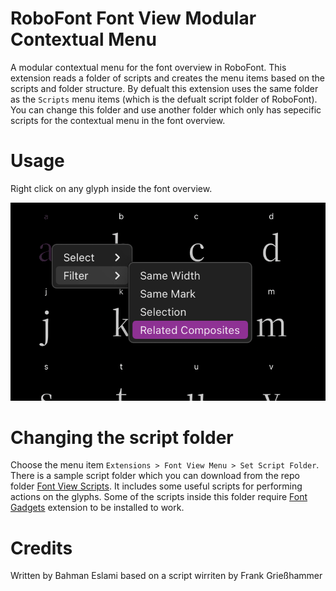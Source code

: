 # RoboFont Font View Modular Contextual Menu
A modular contextual menu for the font overview in RoboFont. This extension reads a folder of scripts
and creates the menu items based on the scripts and folder structure. By defualt this extension uses 
the same folder as the `Scripts` menu items (which is the defualt script folder of RoboFont). 
You can change this folder and use another folder which only has sepecific scripts for the contextual 
menu in the font overview.

# Usage
Right click on any glyph inside the font overview.

![robofont contextual menu](https://github.com/typoman/RoboFont-Font-View-Modular-Contextual-Menu/blob/main/source/resources/roboFontContextualMenu.png?raw=true)

# Changing the script folder
Choose the menu item `Extensions > Font View Menu > Set Script Folder`.
There is a sample script folder which you can download from the repo folder [Font View Scripts](https://github.com/typoman/RoboFont-Font-View-Modular-Contextual-Menu/tree/main/Font%20View%20Scripts). It includes some useful scripts
for performing actions on the glyphs. Some of the scripts inside this folder require [Font Gadgets](https://github.com/typoman/RoboFontGadgets) extension to be installed to work.

# Credits
Written by Bahman Eslami based on a script wirriten by Frank Grießhammer
